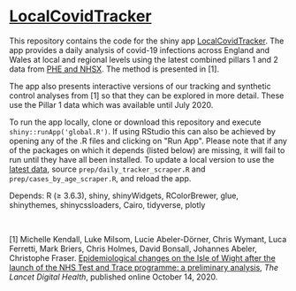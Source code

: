 # [LocalCovidTracker](https://bdi-pathogens.shinyapps.io/LocalCovidTracker/)

This repository contains the code for the shiny app [LocalCovidTracker](https://bdi-pathogens.shinyapps.io/LocalCovidTracker/). 
The app provides a daily analysis of covid-19 infections across England and Wales at local and regional levels using the latest combined pillars 1 and 2 data from [PHE and NHSX](https://coronavirus.data.gov.uk/about-data).
The method is presented in [1].

The app also presents interactive versions of our tracking and synthetic control analyses from [1] so that they can be explored in more detail. These use the Pillar 1 data which was available until July 2020.

To run the app locally, clone or download this repository and execute `shiny::runApp('global.R')`. If using RStudio this can also be achieved by opening any of the .R files and clicking on "Run App". Please note that if any of the packages on which it depends (listed below) are missing, it will fail to run until they have all been installed. To update a local version to use the [latest data](https://coronavirus.data.gov.uk/about-data), source `prep/daily_tracker_scraper.R` and `prep/cases_by_age_scraper.R`, and reload the app.
 
Depends: R (≥ 3.6.3), shiny, shinyWidgets, RColorBrewer, glue, shinythemes, shinycssloaders, Cairo, tidyverse, plotly

<br>

[1] Michelle Kendall, Luke Milsom, Lucie Abeler-Dörner, Chris Wymant, Luca Ferretti, Mark Briers, Chris Holmes, David Bonsall, Johannes Abeler, Christophe Fraser. [Epidemiological changes on the Isle of Wight after the launch of the NHS Test and Trace programme: a preliminary analysis](http://www.thelancet.com/journals/landig/article/PIIS2589-7500(20)30241-7/fulltext), <i>The Lancet Digital Health</i>, published online October 14, 2020.